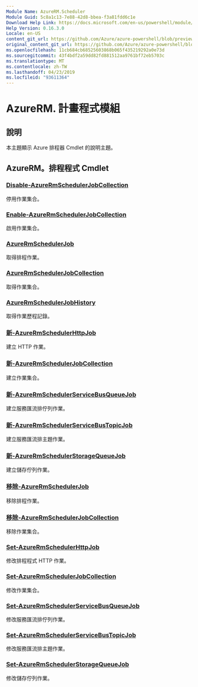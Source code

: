 ```yaml
---
Module Name: AzureRM.Scheduler
Module Guid: 5c8a1c13-7e88-42d8-bbea-f3a81fdd6c1e
Download Help Link: https://docs.microsoft.com/en-us/powershell/module/azurerm.scheduler
Help Version: 0.16.3.0
Locale: en-US
content_git_url: https://github.com/Azure/azure-powershell/blob/preview/src/ResourceManager/Scheduler/Commands.Scheduler/help/AzureRM.Scheduler.md
original_content_git_url: https://github.com/Azure/azure-powershell/blob/preview/src/ResourceManager/Scheduler/Commands.Scheduler/help/AzureRM.Scheduler.md
ms.openlocfilehash: 11cb684cb68525603868b065f435219292a0e73d
ms.sourcegitcommit: 43f4bdf2a59dd82fd881512aa9761bf72eb5703c
ms.translationtype: MT
ms.contentlocale: zh-TW
ms.lasthandoff: 04/23/2019
ms.locfileid: "93611364"
---
```

# AzureRM. 計畫程式模組
## 說明
本主題顯示 Azure 排程器 Cmdlet 的說明主題。

## AzureRM。排程程式 Cmdlet
### [Disable-AzureRmSchedulerJobCollection](Disable-AzureRmSchedulerJobCollection.md)
停用作業集合。

### [Enable-AzureRmSchedulerJobCollection](Enable-AzureRmSchedulerJobCollection.md)
啟用作業集合。

### [AzureRmSchedulerJob](Get-AzureRmSchedulerJob.md)
取得排程作業。

### [AzureRmSchedulerJobCollection](Get-AzureRmSchedulerJobCollection.md)
取得作業集合。

### [AzureRmSchedulerJobHistory](Get-AzureRmSchedulerJobHistory.md)
取得作業歷程記錄。

### [新-AzureRmSchedulerHttpJob](New-AzureRmSchedulerHttpJob.md)
建立 HTTP 作業。

### [新-AzureRmSchedulerJobCollection](New-AzureRmSchedulerJobCollection.md)
建立作業集合。

### [新-AzureRmSchedulerServiceBusQueueJob](New-AzureRmSchedulerServiceBusQueueJob.md)
建立服務匯流排佇列作業。

### [新-AzureRmSchedulerServiceBusTopicJob](New-AzureRmSchedulerServiceBusTopicJob.md)
建立服務匯流排主題作業。

### [新-AzureRmSchedulerStorageQueueJob](New-AzureRmSchedulerStorageQueueJob.md)
建立儲存佇列作業。

### [移除-AzureRmSchedulerJob](Remove-AzureRmSchedulerJob.md)
移除排程作業。

### [移除-AzureRmSchedulerJobCollection](Remove-AzureRmSchedulerJobCollection.md)
移除作業集合。

### [Set-AzureRmSchedulerHttpJob](Set-AzureRmSchedulerHttpJob.md)
修改排程程式 HTTP 作業。

### [Set-AzureRmSchedulerJobCollection](Set-AzureRmSchedulerJobCollection.md)
修改作業集合。

### [Set-AzureRmSchedulerServiceBusQueueJob](Set-AzureRmSchedulerServiceBusQueueJob.md)
修改服務匯流排佇列作業。

### [Set-AzureRmSchedulerServiceBusTopicJob](Set-AzureRmSchedulerServiceBusTopicJob.md)
修改服務匯流排主題作業。

### [Set-AzureRmSchedulerStorageQueueJob](Set-AzureRmSchedulerStorageQueueJob.md)
修改儲存佇列作業。

